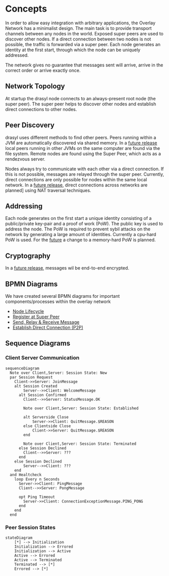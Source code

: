 # Concepts

In order to allow easy integration with arbitrary applications, the Overlay Network has a minimalist design. The main task is to provide transport channels
between any nodes in the world. Exposed super peers are used to discover other nodes. If a direct connection between two nodes is not possible, the traffic is
forwarded via a super peer. Each node generates an identity at the first start, through which the node can be uniquely addressed.

The network gives no guarantee that messages sent will arrive, arrive in the correct order or arrive exactly once.

## Network Topology

At startup the drasyl node connects to an always-present root node (the super peer).
The super peer helps to discover other nodes and establish direct connections to other nodes.

## Peer Discovery

drasyl uses different methods to find other peers.
Peers running within a JVM are automatically discovered via shared memory.
In a [future release](https://git.informatik.uni-hamburg.de/sane-public/drasyl/-/issues/75) local peers running in other JVMs on the same computer are found via the file system.
Remote nodes are found using the Super Peer, which acts as a rendezvous server.

Nodes always try to communicate with each other via a direct connection.
If this is not possible, messages are relayed through the super peer.
Currently, direct connections are only possible for nodes within the same local network.
In a [future release](https://git.informatik.uni-hamburg.de/sane-public/drasyl/-/issues/73), direct connections across networks are planned] using NAT traversal techniques.

## Addressing

Each node generates on the first start a unique identity consisting of a public/private key-pair and a proof of work (PoW).
The public key is used to address the node.
The PoW is required to prevent sybil attacks on the network by generating a large amount of identities.
Currently a cpu-hard PoW is used. For the [future](https://git.informatik.uni-hamburg.de/sane-public/drasyl/-/issues/76) a change to a memory-hard PoW is planned.

## Cryptography

In a [future release](https://git.informatik.uni-hamburg.de/sane-public/drasyl/-/issues/60), messages wil be end-to-end encrypted.

## BPMN Diagrams

We have created several BPMN diagrams for important components/processes within the overlay network

* [Node Lifecycle](https://cawemo.com/share/6bd4ccf2-7d15-493e-9b9a-5cd7041d34e1)
* [Register at Super Peer](https://cawemo.com/share/6bd4ccf2-7d15-493e-9b9a-5cd7041d34e1)
* [Send, Relay & Receive Message](https://cawemo.com/share/442a5a0e-a922-4dd3-920a-fa625c8e1fe5)
* [Establish Direct Connection (P2P)](https://cawemo.com/share/7c80ab60-da67-4438-bf75-e2c9c1c7e0fb)


## Sequence Diagrams

### Client Server Communication
```mermaid
sequenceDiagram
  Note over Client,Server: Session State: New
  par Session Request
    Client->>Server: JoinMessage
    alt Session Created
        Server-->>Client: WelcomeMessage
      alt Session Confirmed
        Client-->>Server: StatusMessage.OK

        Note over Client,Server: Session State: Established

        alt Serverside Close
            Server->>Client: QuitMessage.$REASON
        else Clientside Close
            Client->>Server: QuitMessage.$REASON
        end

        Note over Client,Server: Session State: Terminated
      else Session Declined
        Client-->>Server: ???
      end  
    else Session Declined
        Server-->>Client: ???
    end
  and Healtcheck
    loop Every n Seconds
      Server->>Client: PingMessage
      Client-->>Server: PongMessage

      opt Ping Timeout
        Server->>Client: ConnectionExceptionMessage.PING_PONG 
      end
    end
  end
```

### Peer Session States
```mermaid
stateDiagram
	[*] --> Initialization
	Initialization --> Errored
	Initialization --> Active
	Active --> Errored
	Active --> Terminated
	Terminated --> [*]
	Errored --> [*]
```

